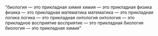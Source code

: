 "биология — это прикладная химия
химия — это прикладная физика
физика — это прикладная математика
математика — это прикладная логика
логика — это прикладная онтология
онтология — это прикладное восприятие
восприятие — это прикладная биология
биология — это прикладная химия"